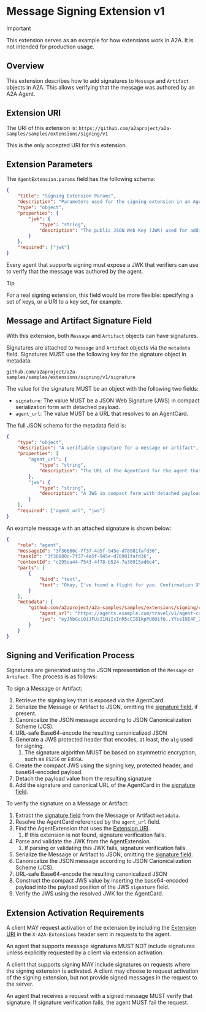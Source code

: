 # Message Signing Extension v1

> [!IMPORTANT]
> This extension serves as an example for how extensions work in A2A. It is not intended for production usage.

## Overview

This extension describes how to add signatures to `Message` and `Artifact` objects in A2A. This
allows verifying that the message was authored by an A2A Agent.

## Extension URI

The URI of this extension is:
`https://github.com/a2aproject/a2a-samples/samples/extensions/signing/v1`

This is the only accepted URI for this extension.

## Extension Parameters

The `AgentExtension.params` field has the following schema:

```json
{
    "title": "Signing Extension Params",
    "description": "Parameters used for the signing extension in an AgentCard",
    "type": "object",
    "properties": {
        "jwk": {
            "type": "string",
            "description": "The public JSON Web Key (JWK) used for adding signatures to messages"
        }
    },
    "required": ["jwk"]
}
```

Every agent that supports signing must expose a JWK that verifiers can use to verify that the
message was authored by the agent.

> [!TIP]
> For a real signing extension, this field would be more flexible: specifying a set of keys, or a URI to a key set, for example.

## Message and Artifact Signature Field

With this extension, both `Message` and `Artifact` objects can have signatures.

Signatures are attached to `Message` and `Artifact` objects via the `metadata` field. Signatures
MUST use the following key for the signature object in metadata:

`github.com/a2aproject/a2a-samples/samples/extensions/signing/v1/signature`

The value for the signature MUST be an object with the following two fields:

- `signature`: The value MUST be a JSON Web Signature (JWS) in compact serialization form with detached payload.
- `agent_url`: The value MUST be a URL that resolves to an AgentCard.

The full JSON schema for the metadata field is:
```json
{
    "type": "object",
    "description": "A verifiable signature for a message or artifact",
    "properties": [
        "agent_url": {
            "type": "string",
            "description": "The URL of the AgentCard for the agent that added the signature"
        },
        "jws": {
            "type": "string",
            "description": "A JWS in compact form with detached payload containing the signature for the message"
        }
    ],
    "required": ["agent_url", "jws"]
}
```

An example message with an attached signature is shown below:

```json
{
    "role": "agent",
    "messageId": "3f36680c-7f37-4a5f-945e-d78981fafd36",
    "taskId": "3f36680c-7f37-4a5f-945e-d78981fafd36",
    "contextId": "c295ea44-7543-4f78-b524-7a38915ad6e4",
    "parts": [
        {
            "kind": "text",
            "text": "Okay, I've found a flight for you. Confirmation XYZ123. Details are in the artifact."
        }
    ],
    "metadata": {
        "github.com/a2aproject/a2a-samples/samples/extensions/signing/v1/signature": {
            "agent_url": "https://agents.example.com/travel/v1/agent-card.json",
            "jws": "eyJhbGciOiJFUzI1NiIsInR5cCI6IkpPU0UifQ..YYseIUE4F_2NbnRecbxTN1Xcc1fjgWi775vhtxQcVpcq6A0N9Z3b6XIpMdTMo2SXJ66Ne3h14fa2JHp3n4hToA"
        }
    }
}
```

## Signing and Verification Process

Signatures are generated using the JSON representation of the `Message` or `Artifact`. The process is
as follows:

To sign a Message or Artifact:

1. Retrieve the signing key that is exposed via the AgentCard.
1. Serialize the Message or Artifact to JSON, omitting the [signature field](#message-and-artifact-signature-field), if present.
1. Canonicalize the JSON message according to JSON Canonicalization Scheme (JCS).
1. URL-safe Base64-encode the resulting canonicalized JSON
1. Generate a JWS protected header that encodes, at least, the `alg` used for signing.
    1. The signature algorithm MUST be based on asymmetric encryption, such as `ES256` or `EdDSA`.
1. Create the compact JWS using the signing key, protected header, and base64-encoded payload.
1. Detach the payload value from the resulting signature
1. Add the signature and canonical URL of the AgentCard in the [signature field](#message-and-artifact-signature-field).


To verify the signature on a Message or Artifact:

1. Extract the [signature field](#message-and-artifact-signature-field) from the Message or Artifact `metadata`.
1. Resolve the AgentCard referenced by the `agent_url` field.
1. Find the AgentExtension that uses the [Extension URI](#extension-uri).
    1. If this extension is not found, signature verification fails.
1. Parse and validate the JWK from the AgentExtension.
    1. If parsing or validating this JWK fails, signature verification fails.
1. Serialize the Message or Artifact to JSON, omitting the [signature field](#message-and-artifact-signature-field).
1. Canonicalize the JSON message according to JSON Canonicalization Scheme (JCS).
1. URL-safe Base64-encode the resulting canonicalized JSON
1. Construct the compact JWS value by inserting the base64-encoded payload into the payload position of the JWS `signature` field.
1. Verify the JWS using the resolved JWK for the AgentCard.

## Extension Activation Requirements

A client MAY request activation of the extension by including the [Extension URI](#extension-uri) in
the `X-A2A-Extensions` header sent in requests to the agent.

An agent that supports message signatures MUST NOT include signatures unless explicitly requested by
a client via extension activation.

A client that supports signing MAY include signatures on requests where the signing extension is activated.
A client may choose to request activation of the signing extension, but not provide signed messages in
the request to the server.

An agent that receives a request with a signed message MUST verify that signature. If signature verification
fails, the agent MUST fail the request.